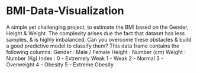 # BMI-Data-Visualization
A simple yet challenging project, to estimate the BMI based on the Gender, Height &amp; Weight. The complexity arises due the fact that dataset has less samples, &amp; is highly imbalanced. Can you overcome these obstacles &amp; build a good predictive model to classify them?  This data frame contains the following columns:      Gender : Male / Female      Height : Number (cm)      Weight : Number (Kg)      Index :     0 - Extremely Weak     1 - Weak     2 - Normal     3 - Overweight     4 - Obesity     5 - Extreme Obesity

